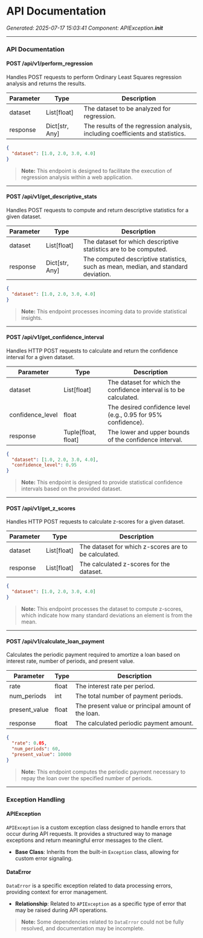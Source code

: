 # API Documentation

*Generated: 2025-07-17 15:03:41*
*Component: APIException.__init__*

---

### API Documentation

#### POST /api/v1/perform_regression
Handles POST requests to perform Ordinary Least Squares regression analysis and returns the results.

| Parameter | Type | Description |
|-----------|------|-------------|
| dataset   | List[float] | The dataset to be analyzed for regression. |
| response  | Dict[str, Any] | The results of the regression analysis, including coefficients and statistics. |

```json
{
  "dataset": [1.0, 2.0, 3.0, 4.0]
}
```

> **Note:** This endpoint is designed to facilitate the execution of regression analysis within a web application.

---

#### POST /api/v1/get_descriptive_stats
Handles POST requests to compute and return descriptive statistics for a given dataset.

| Parameter | Type | Description |
|-----------|------|-------------|
| dataset   | List[float] | The dataset for which descriptive statistics are to be computed. |
| response  | Dict[str, Any] | The computed descriptive statistics, such as mean, median, and standard deviation. |

```json
{
  "dataset": [1.0, 2.0, 3.0, 4.0]
}
```

> **Note:** This endpoint processes incoming data to provide statistical insights.

---

#### POST /api/v1/get_confidence_interval
Handles HTTP POST requests to calculate and return the confidence interval for a given dataset.

| Parameter | Type | Description |
|-----------|------|-------------|
| dataset   | List[float] | The dataset for which the confidence interval is to be calculated. |
| confidence_level | float | The desired confidence level (e.g., 0.95 for 95% confidence). |
| response  | Tuple[float, float] | The lower and upper bounds of the confidence interval. |

```json
{
  "dataset": [1.0, 2.0, 3.0, 4.0],
  "confidence_level": 0.95
}
```

> **Note:** This endpoint is designed to provide statistical confidence intervals based on the provided dataset.

---

#### POST /api/v1/get_z_scores
Handles HTTP POST requests to calculate z-scores for a given dataset.

| Parameter | Type | Description |
|-----------|------|-------------|
| dataset   | List[float] | The dataset for which z-scores are to be calculated. |
| response  | List[float] | The calculated z-scores for the dataset. |

```json
{
  "dataset": [1.0, 2.0, 3.0, 4.0]
}
```

> **Note:** This endpoint processes the dataset to compute z-scores, which indicate how many standard deviations an element is from the mean.

---

#### POST /api/v1/calculate_loan_payment
Calculates the periodic payment required to amortize a loan based on interest rate, number of periods, and present value.

| Parameter | Type | Description |
|-----------|------|-------------|
| rate      | float | The interest rate per period. |
| num_periods | int | The total number of payment periods. |
| present_value | float | The present value or principal amount of the loan. |
| response  | float | The calculated periodic payment amount. |

```json
{
  "rate": 0.05,
  "num_periods": 60,
  "present_value": 10000
}
```

> **Note:** This endpoint computes the periodic payment necessary to repay the loan over the specified number of periods.

---

### Exception Handling

#### APIException
`APIException` is a custom exception class designed to handle errors that occur during API requests. It provides a structured way to manage exceptions and return meaningful error messages to the client.

- **Base Class**: Inherits from the built-in `Exception` class, allowing for custom error signaling.

#### DataError
`DataError` is a specific exception related to data processing errors, providing context for error management.

- **Relationship**: Related to `APIException` as a specific type of error that may be raised during API operations.

> **Note:** Some dependencies related to `DataError` could not be fully resolved, and documentation may be incomplete.